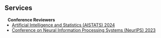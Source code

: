 ## Services

<h4 style="margin:0 10px 0;">Conference Reviewers</h4>

<ul style="margin:0 0 5px;">
  <!-- <li><a href="http://cvpr2023.thecvf.com/"><autocolor>IEEE/CVF Conference on Computer Vision and Pattern Recognition (CVPR) 2021-2023</autocolor></a></li> -->
  <!-- <li><a href="http://iccv2021.thecvf.com/"><autocolor>IEEE/CVF International Conference on Computer Vision (ICCV) 2021</autocolor></a></li> -->
  <li><a href="https://aistats.org/"><autocolor>Artificial Intelligence and Statistics (AISTATS) 2024</autocolor></a></li>
  <li><a href="https://nips.cc/"><autocolor>Conference on Neural Information Processing Systems (NeurIPS) 2023</autocolor></a></li>
</ul>

<!-- <h4 style="margin:0 10px 0;">Journal Reviewers</h4> -->

<!-- <ul style="margin:0 0 20px;"> -->
  <!-- <li><a href="https://www.computer.org/csdl/journal/tp"><autocolor>IEEE Transactions on Pattern Analysis and Machine Intelligence (TPAMI)</autocolor></a></li> -->
  <!-- <li><a href="https://www.springer.com/journal/11263"><autocolor>International Journal of Computer Vision (IJCV)</autocolor></a></li> -->
<!-- </ul> -->